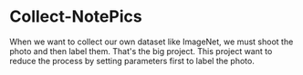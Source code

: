 # Collect-NotePics
When we want to collect our own dataset like ImageNet, we must shoot the photo and then label them. That's the big project. This project want to reduce the process  by setting parameters first  to label the photo.
